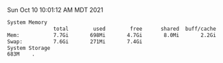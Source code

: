 Sun Oct 10 10:01:12 AM MDT 2021
```bash
System Memory
               total        used        free      shared  buff/cache   available
Mem:           7.7Gi       698Mi       4.7Gi       8.0Mi       2.2Gi       6.6Gi
Swap:          7.6Gi       271Mi       7.4Gi
System Storage
683M	.
```
```bash
